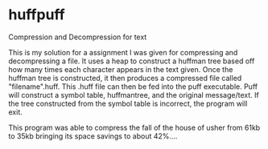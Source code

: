 # huffpuff
Compression and Decompression for text

This is my solution for a assignment I was given for compressing and decompressing a file.
It uses a heap to construct a huffman tree based off how many times each character appears in the text given.
Once the huffman tree is constructed, it then produces a compressed file called "filename".huff.
This .huff file can then be fed into the puff executable. 
Puff will construct a symbol table, huffmantree, and the original message/text.
If the tree constructed from the symbol table is incorrect, the program will exit. 

This program was able to compress the fall of the house of usher from 61kb to 35kb bringing its space savings to about 42%....
